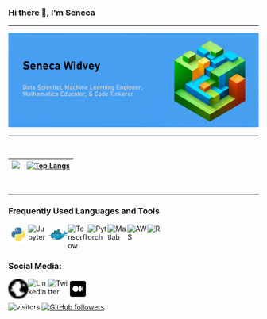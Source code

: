 ### Hi there 👋, I'm Seneca
---

<img src="https://raw.githubusercontent.com/swidvey/swidvey/master/profile_banner.PNG">

<!--
Should add description after image
-->

---

<br>

| <img src="https://github-readme-stats.vercel.app/api?username=swidvey&count_private=true&theme=radical&show_icons=true" /> | [![Top Langs](https://github-readme-stats.vercel.app/api/top-langs/?username=swidvey&layout=compact&theme=radical)](https://github.com/swidvey/github-readme-stats) |
| ------------- | ------------- |

<br />

---

### Frequently Used Languages and Tools 
<img align="left" alt="Python" width="40px" src="https://raw.githubusercontent.com/github/explore/80688e429a7d4ef2fca1e82350fe8e3517d3494d/topics/python/python.png"/>
<img align="left" alt="Jupyter" width="40px" src="https://upload.wikimedia.org/wikipedia/commons/thumb/3/38/Jupyter_logo.svg/883px-Jupyter_logo.svg.png"/>
<img align="left" alt="Docker" width="40px" src="https://github.com/devicons/devicon/blob/master/icons/docker/docker-original.svg"/>
<img align="left" alt="Tensorflow" width="40px" src="https://upload.wikimedia.org/wikipedia/commons/thumb/2/2d/Tensorflow_logo.svg/1200px-Tensorflow_logo.svg.png"/>
<img align="left" alt="Pytorch" width="40px" src="https://pytorch.org/assets/images/pytorch-logo.png"/>
<img align="left" alt="Matlab" width="40px" src="https://upload.wikimedia.org/wikipedia/commons/thumb/2/21/Matlab_Logo.png/667px-Matlab_Logo.png"/>
<img align="left" alt="AWS" width="40px" src="https://upload.wikimedia.org/wikipedia/commons/9/93/Amazon_Web_Services_Logo.svg"/>
<img align="left" alt="R" width="40px" src="https://upload.wikimedia.org/wikipedia/commons/thumb/1/1b/R_logo.svg/1920px-R_logo.svg.png"/>

<br />
<br />
<br />

### Social Media:
[<img align="left" alt="senecawidvey.co" width="40px" src="https://raw.githubusercontent.com/iconic/open-iconic/master/svg/globe.svg" />][website]
[<img align="left" alt="LinkedIn" width="40px" src="https://cdn.jsdelivr.net/npm/simple-icons@v3/icons/linkedin.svg" />][linkedin]
[<img align="left" alt="Twitter" width="40px" src="https://cdn.jsdelivr.net/npm/simple-icons@v3/icons/twitter.svg" />][twitter]
[<img align="left" alt="medium" width="40px" src="https://raw.githubusercontent.com/swidvey/swidvey/master/medium_logo_icon.png" />][medium]

<br />
<br />


![visitors](https://visitor-badge.laobi.icu/badge?page_id=swidvey.swidvey)
[![GitHub followers](https://img.shields.io/github/followers/swidvey.svg?style=social&label=Follow)](https://github.com/swidvey?tab=followers)


[website]: https://www.senecawidvey.com
[twitter]: https://twitter.com/arnabdey0503
[linkedin]: https://www.linkedin.com/in/seneca-widvey-17209713/
[medium]: https://medium.com/@senecawidvey/about

